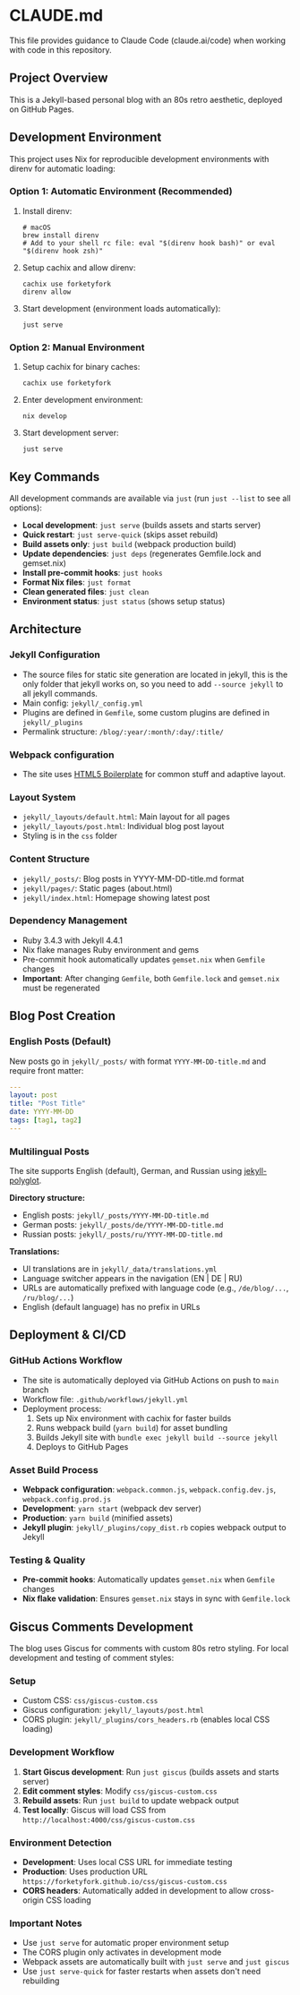 # CLAUDE.md

This file provides guidance to Claude Code (claude.ai/code) when working with code in this repository.

## Project Overview

This is a Jekyll-based personal blog with an 80s retro aesthetic, deployed on GitHub Pages.

## Development Environment

This project uses Nix for reproducible development environments with direnv for automatic loading:

### Option 1: Automatic Environment (Recommended)

1. Install direnv:
   ```shell
   # macOS
   brew install direnv
   # Add to your shell rc file: eval "$(direnv hook bash)" or eval "$(direnv hook zsh)"
   ```

2. Setup cachix and allow direnv:
   ```shell
   cachix use forketyfork
   direnv allow
   ```

3. Start development (environment loads automatically):
   ```shell
   just serve
   ```

### Option 2: Manual Environment

1. Setup cachix for binary caches:
   ```shell
   cachix use forketyfork
   ```

2. Enter development environment:
   ```shell
   nix develop
   ```

3. Start development server:
   ```shell
   just serve
   ```

## Key Commands

All development commands are available via `just` (run `just --list` to see all options):

- **Local development**: `just serve` (builds assets and starts server)
- **Quick restart**: `just serve-quick` (skips asset rebuild)
- **Build assets only**: `just build` (webpack production build)
- **Update dependencies**: `just deps` (regenerates Gemfile.lock and gemset.nix)
- **Install pre-commit hooks**: `just hooks`
- **Format Nix files**: `just format`
- **Clean generated files**: `just clean`
- **Environment status**: `just status` (shows setup status)

## Architecture

### Jekyll Configuration
- The source files for static site generation are located in jekyll, this is the only folder that jekyll works on, so you need to add `--source jekyll` to all jekyll commands.
- Main config: `jekyll/_config.yml` 
- Plugins are defined in `Gemfile`, some custom plugins are defined in `jekyll/_plugins`
- Permalink structure: `/blog/:year/:month/:day/:title/`

### Webpack configuration
- The site uses [HTML5 Boilerplate](https://github.com/h5bp/html5-boilerplate) for common stuff and adaptive layout.

### Layout System
- `jekyll/_layouts/default.html`: Main layout for all pages
- `jekyll/_layouts/post.html`: Individual blog post layout
- Styling is in the `css` folder

### Content Structure
- `jekyll/_posts/`: Blog posts in YYYY-MM-DD-title.md format
- `jekyll/pages/`: Static pages (about.html)
- `jekyll/index.html`: Homepage showing latest post

### Dependency Management
- Ruby 3.4.3 with Jekyll 4.4.1
- Nix flake manages Ruby environment and gems
- Pre-commit hook automatically updates `gemset.nix` when `Gemfile` changes
- **Important**: After changing `Gemfile`, both `Gemfile.lock` and `gemset.nix` must be regenerated

## Blog Post Creation

### English Posts (Default)
New posts go in `jekyll/_posts/` with format `YYYY-MM-DD-title.md` and require front matter:
```yaml
---
layout: post
title: "Post Title"
date: YYYY-MM-DD
tags: [tag1, tag2]
---
```

### Multilingual Posts
The site supports English (default), German, and Russian using [jekyll-polyglot](https://github.com/untra/polyglot).

**Directory structure:**
- English posts: `jekyll/_posts/YYYY-MM-DD-title.md`
- German posts: `jekyll/_posts/de/YYYY-MM-DD-title.md`
- Russian posts: `jekyll/_posts/ru/YYYY-MM-DD-title.md`

**Translations:**
- UI translations are in `jekyll/_data/translations.yml`
- Language switcher appears in the navigation (EN | DE | RU)
- URLs are automatically prefixed with language code (e.g., `/de/blog/...`, `/ru/blog/...`)
- English (default language) has no prefix in URLs

## Deployment & CI/CD

### GitHub Actions Workflow
- The site is automatically deployed via GitHub Actions on push to `main` branch
- Workflow file: `.github/workflows/jekyll.yml`
- Deployment process:
  1. Sets up Nix environment with cachix for faster builds
  2. Runs webpack build (`yarn build`) for asset bundling
  3. Builds Jekyll site with `bundle exec jekyll build --source jekyll`
  4. Deploys to GitHub Pages

### Asset Build Process
- **Webpack configuration**: `webpack.common.js`, `webpack.config.dev.js`, `webpack.config.prod.js`
- **Development**: `yarn start` (webpack dev server)
- **Production**: `yarn build` (minified assets)
- **Jekyll plugin**: `jekyll/_plugins/copy_dist.rb` copies webpack output to Jekyll

### Testing & Quality
- **Pre-commit hooks**: Automatically updates `gemset.nix` when `Gemfile` changes
- **Nix flake validation**: Ensures `gemset.nix` stays in sync with `Gemfile.lock`

## Giscus Comments Development

The blog uses Giscus for comments with custom 80s retro styling. For local development and testing of comment styles:

### Setup
- Custom CSS: `css/giscus-custom.css`
- Giscus configuration: `jekyll/_layouts/post.html`
- CORS plugin: `jekyll/_plugins/cors_headers.rb` (enables local CSS loading)

### Development Workflow
1. **Start Giscus development**: Run `just giscus` (builds assets and starts server)
2. **Edit comment styles**: Modify `css/giscus-custom.css`
3. **Rebuild assets**: Run `just build` to update webpack output
4. **Test locally**: Giscus will load CSS from `http://localhost:4000/css/giscus-custom.css`

### Environment Detection
- **Development**: Uses local CSS URL for immediate testing
- **Production**: Uses production URL `https://forketyfork.github.io/css/giscus-custom.css`
- **CORS headers**: Automatically added in development to allow cross-origin CSS loading

### Important Notes
- Use `just serve` for automatic proper environment setup
- The CORS plugin only activates in development mode  
- Webpack assets are automatically built with `just serve` and `just giscus`
- Use `just serve-quick` for faster restarts when assets don't need rebuilding